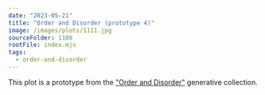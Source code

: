```yaml
---
date: "2023-05-21"
title: "Order and Disorder (prototype 4)"
image: /images/plots/1111.jpg
sourceFolder: 1108
rootFile: index.mjs
tags:
  - order-and-disorder
---
```


This plot is a prototype from the ["Order and Disorder"](/plots/tags/order-and-disorder) generative collection.